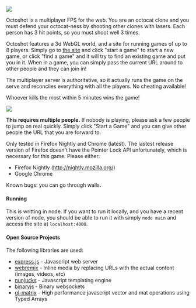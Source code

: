 
![](http://jlongster.com:4000/img/octo-screen.png)

Octoshot is a multiplayer FPS for the web. You are an octocat clone
and you must defend your octocat-ness by shooting other clones with
lasers. Each person has 3 hit points, so you must shoot well 3 times.

Octoshot features a 3d WebGL world, and a site for running games of up
to 8 players. Simply go to [the site](http://octoshot.jlongster.com/)
and click "start a game" to start a new game, or click "find a game"
and it will try to find an existing game and put you in it. When in a
game, you can simply pass the current URL around to other people and
they can join in!

The multiplayer server is authoritative, so it actually runs the game
on the serve and reconciles everything with all the players. No cheating available!

Whoever kills the most within 5 minutes wins the game!

![](http://jlongster.com/s/octoshot.png)

**This requires multiple people.** If nobody is playing, please ask a few people to jump on real quickly. Simply click "Start a Game" and you can give other people the URL that you are forward to.

Only tested in Firefox Nightly and Chrome (latest). The lastest release version of Firefox doesn't have the Pointer Lock API unfortunately, which is necessary for this game. Please either:

* Firefox Nightly (http://nightly.mozilla.org/)
* Google Chrome

Known bugs: you can go through walls.

#### Running

This is writting in node. If you want to run it locally, and you have a
recent version of node, you should be able to run it with simply `node
main` and access the site at `localhost:4000`.

#### Open Source Projects

The following libraries are used:

* [express.js](http://expressjs.com/) - Javascript web server
* [webremix](https://github.com/ednapiranha/node-webremix) - Inline media by replacing URLs with the actual content (images, videos, etc)
* [nunjucks](http://nunjucks.jlongster.com/) - Javascript templating engine
* [binaryjs](http://binaryjs.com/) - Binary websockets
* [gl-matrix](https://github.com/toji/gl-matrix) - High performance javascript vector and mat operations using Typed Arrays

